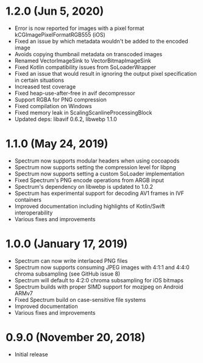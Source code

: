 # 1.2.0 (Jun 5, 2020)
- Error is now reported for images with a pixel format kCGImagePixelFormatRGB555 (iOS)
- Fixed an issue by which metadata wouldn't be added to the encoded image
- Avoids copying thumbnail metadata on transcoded images
- Renamed VectorImageSink to VectorBitmapImageSink
- Fixed Kotlin compatibility issues from SoLoaderWrapper
- Fixed an issue that would result in ignoring the output pixel specification in certain situations
- Increased test coverage
- Fixed heap-use-after-free in avif decompressor
- Support RGBA for PNG compression
- Fixed compilation on Windows
- Fixed memory leak in ScalingScanlineProcessingBlock
- Updated deps: libavif 0.6.2, libwebp 1.1.0


# 1.1.0 (May 24, 2019)

 - Spectrum now supports modular headers when using cocoapods
 - Spectrum now supports setting the compression level for libpng
 - Spectrum now supports setting a custom SoLoader implementation
 - Fixed Spectrum's PNG encode operations from ARGB input
 - Spectrum's dependency on libwebp is updated to 1.0.2
 - Spectrum has experimental support for decoding AV1 frames in IVF containers
 - Improved documentation including highlights of Kotlin/Swift interoperability
 - Various fixes and improvements

# 1.0.0 (January 17, 2019)

 - Spectrum can now write interlaced PNG files
 - Spectrum now supports consuming JPEG images with 4:1:1 and 4:4:0 chroma subsampling (see GitHub issue 8)
 - Spectrum will default to 4:2:0 chroma subsampling for iOS bitmaps
 - Spectrum builds with proper SIMD support for mozjpeg on Android ARMv7
 - Fixed Spectrum build on case-sensitive file systems
 - Improved documentation
 - Various fixes and improvements

# 0.9.0 (November 20, 2018)

 - Initial release
